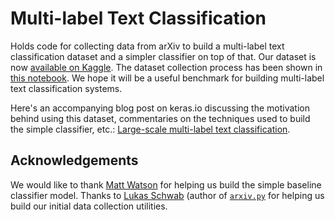 # Multi-label Text Classification

Holds code for collecting data from arXiv to build a multi-label text classification dataset and a simpler classifier on
top of that. Our dataset is now [available on Kaggle](https://www.kaggle.com/spsayakpaul/arxiv-paper-abstracts). The dataset collection process
has been shown in [this notebook](https://github.com/soumik12345/multi-label-text-classification/blob/master/beam_arxiv_scrape.ipynb). We hope
it will be a useful benchmark for building multi-label text classification systems.

Here's an accompanying blog post on keras.io discussing the motivation behind using this dataset, commentaries on the
techniques used to build the simple classifier, etc.: [Large-scale multi-label text classification](https://keras.io/examples/nlp/multi_label_classification/).


## Acknowledgements

We would like to thank [Matt Watson](https://github.com/mattdangerw) for helping us build the simple baseline classifier model. Thanks to
[Lukas Schwab](https://github.com/lukasschwab) (author of [`arxiv.py`](https://github.com/lukasschwab/arxiv.py) for helping us build
our initial data collection utilities. 
